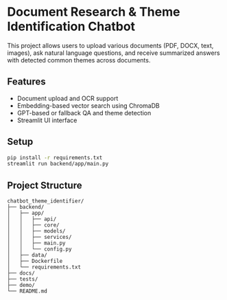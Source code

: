 # Document Research & Theme Identification Chatbot

This project allows users to upload various documents (PDF, DOCX, text, images), ask natural language questions, and receive summarized answers with detected common themes across documents.

## Features

- Document upload and OCR support
- Embedding-based vector search using ChromaDB
- GPT-based or fallback QA and theme detection
- Streamlit UI interface

## Setup

```bash
pip install -r requirements.txt
streamlit run backend/app/main.py
```

## Project Structure

```
chatbot_theme_identifier/
├── backend/
│   ├── app/
│   │   ├── api/
│   │   ├── core/
│   │   ├── models/
│   │   ├── services/
│   │   ├── main.py
│   │   └── config.py
│   ├── data/
│   ├── Dockerfile
│   └── requirements.txt
├── docs/
├── tests/
├── demo/
└── README.md
```
